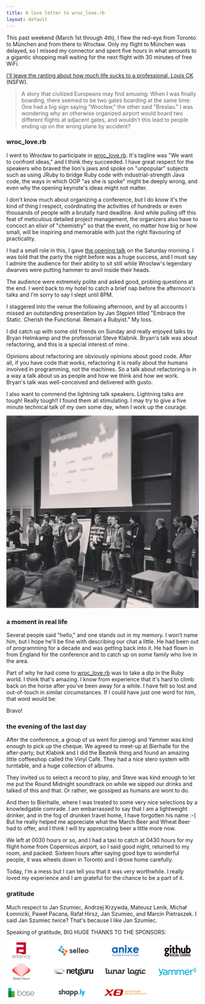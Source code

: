```yaml
---
title: A love letter to wroc_love.rb
layout: default
---
```


This past weekend (March 1st through 4th), I flew the red-eye from Toronto to München and from there to Wrocław. Only my flight to München was delayed, so I missed my connector and spent five hours in what amounts to a gigantic shopping mall waiting for the next flight with 30 minutes of free WiFi.

[I'll leave the ranting about how much life sucks to a professional, Louis CK](http://youtu.be/KpUNA2nutbk) (NSFW).

> A story that civilized Europeans may find amusing: When I was finally boarding, there seemed to be two gates boarding at the same time: One had a big sign saying "Wrocław," the other said "Breslau." I was wondering why an otherwise organized airport would board two different flights at adjacent gates, and wouldn't this lead to people ending up on the wrong plane by accident?

### wroc_love.rb

I went to Wrocław to participate in [wroc_love.rb]. It's tagline was "We want to confront ideas," and I think they succeeded. I have great respect for the speakers who braved the lion's jaws and spoke on "unpopular" subjects such as using JRuby to bridge Ruby code with industrial-strength Java code, the ways in which OOP "as she is spoke" might be deeply wrong, and even why the opening keynote's ideas might not matter.

[wroc_love.rb]: http://wrocloverb.com

I don't know much about organizing a conference, but I do know it's the kind of thing I respect, coördinating the activities of hundreds or even thousands of people with a brutally hard deadline. And while pulling off this feat of meticulous detailed project management, the organizers also have to concoct an elixir of "chemistry" so that the event, no matter how big or how small, will be inspiring and memorable with just the right flavouring of practicality.

I had a small role in this, I gave [the opening talk](/2013/03/02/the-not-so-big-keynote.html) on the Saturday morning. I was told that the party the night before was a huge success, and I must say I admire the audience for their ability to sit still while Wrocław's legendary dwarves were putting hammer to anvil inside their heads.

The audience were extremely polite and asked good, probing questions at the end. I went back to my hotel to catch a brief nap before the afternoon's talks and I'm sorry to say I slept until 8PM.

I staggered into the venue the following afternoon, and by all accounts I missed an outstanding presentation by Jan Stępień titled "Embrace the Static. Cherish the Functional. Remain a Rubyist." My loss.

I did catch up with some old friends on Sunday and really enjoyed talks by Bryan Helmkamp and the professorial Steve Klabnik. Bryan's talk was about refactoring, and this is a special interest of mine.

Opinions about refactoring are obviously opinions about good code. After all, if you have code that *works*, refactoring it is really about the humans involved in programming, not the machines. So a talk about refactoring is in a way a talk about us as people and how we think and how we work. Bryan's talk was well-conceived and delivered with gusto.

I also want to commend the lightning talk speakers. Lightning talks are tough! Really tough!! I found them all stimulating. I may try to give a five minute technical talk of my own some day, when I work up the courage.

![](/assets/images/wrocloverbspeakers.png)

### a moment in real life

Several people said "hello," and one stands out in my memory. I won't name him, but I hope he'll be fine with describing our chat a little. He had been out of programming for a decade and was getting back into it. He had flown in from England for the conference and to catch up on some family who live in the area.

Part of why he had come to [wroc_love.rb] was to take a dip in the Ruby world. I think that's  amazing. I know from experience that it's hard to climb back on the horse after you've been away for a while. I have felt so lost and out-of-touch in similar circumstances. If I could have just one word for him, that word would be:

Bravo!

### the evening of the last day

After the conference, a group of us went for pierogi and Yammer was kind enough to pick up the cheque. We agreed to meet-up at Bierhalle for the after-party, but Klabink and I did the Beatnik thing and found an amazing little coffeeshop called the Vinyl Café. They had a nice stero system with turntable, and a huge collection of albums.

They invited us to select a record to play, and Steve was kind enough to let me put the Round Midnight soundtrack on while we sipped our drinks and talked of this and that. Or rather, we gossiped as humans are wont to do.

And then to Bierhalle, where I was treated to some very nice selections by a knowledgable comrade. I am embarrassed to say that I am a lightweight drinker, and in the fog of drunken travel home, I have forgotten his name :-( But he really helped me appreciate what the March Beer and Wheat Beer had to offer, and I think I will try appreciating beer a little more now.

We left at 0030 hours or so, and I had a taxi to catch at 0430 hours for my flight home from Copernicus airport, so I said good night, returned to my room, and packed. Sixteen hours after saying good bye to wonderful people, it was wheels down in Toronto and I drove home carefully.

Today, I'm a mess but I can tell you that it was very worthwhile. I really loved my experience and I am grateful for the chance to be a part of it.

### gratitude

Much respect to Jan Szumiec, Andrzej Krzywda, Mateusz Lenik, Michał Łomnicki, Paweł Pacana, Rafał Hirsz, Jan Szumiec, and Marcin Pietraszek. I said Jan Szumiec twice? That's because I like Jan Szumiec.

Speaking of gratitude, BIG HUGE THANKS TO THE SPONSORS:

![](/assets/images/wrocloverbsponsors.png)